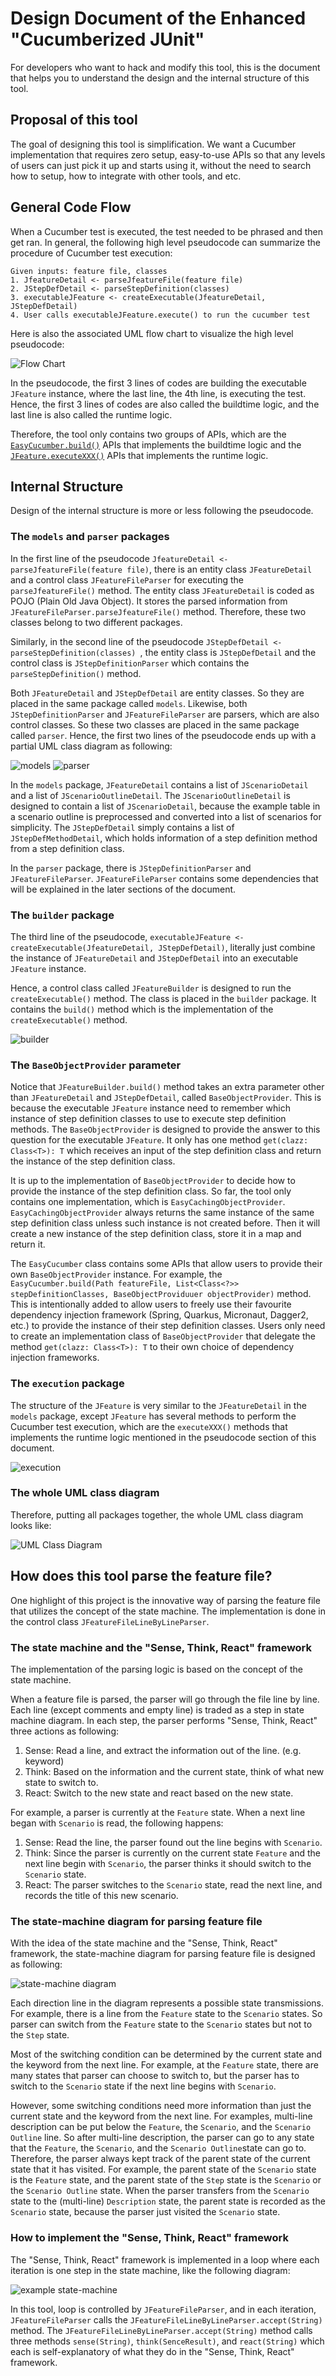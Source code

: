 # Design Document of the Enhanced "Cucumberized JUnit"

For developers who want to hack and modify this tool,
this is the document that helps you to understand the design and the internal structure of this tool.

## Proposal of this tool

The goal of designing this tool is simplification. We want a Cucumber implementation that requires zero setup,
easy-to-use APIs so that any levels of users can just pick it up and starts using it, without the need to search how to
setup, how to integrate with other tools, and etc.

## General Code Flow

When a Cucumber test is executed, the test needed to be phrased and then get ran. In general, the following high level
pseudocode can summarize the procedure of Cucumber test execution:

```
Given inputs: feature file, classes 
1. JfeatureDetail <- parseJfeatureFile(feature file) 
2. JStepDefDetail <- parseStepDefinition(classes) 
3. executableJFeature <- createExecutable(JfeatureDetail, JStepDefDetail)
4. User calls executableJFeature.execute() to run the cucumber test
```

Here is also the associated UML flow chart to visualize the high level pseudocode:

![Flow Chart](images/5903%20diagram-Overall%20Flow.drawio.png)

In the pseudocode, the first 3 lines of codes are building the executable `JFeature` instance, where the last line, the
4th line, is executing the test.
Hence, the first 3 lines of codes are also called the buildtime logic,
and the last line is also called the runtime logic.

Therefore, the tool only contains two groups of APIs, which are
the [`EasyCucumber.build()`](../src/main/java/scs/comp5903/cucumber/EasyCucumber.java) APIs that implements the
buildtime logic and the [`JFeature.executeXXX()`](../src/main/java/scs/comp5903/cucumber/execution/JFeature.java) APIs
that implements the runtime logic.

## Internal Structure

Design of the internal structure is more or less following the pseudocode.

### The `models` and `parser` packages

In the first line of the pseudocode `JfeatureDetail <- parseJfeatureFile(feature file)`,
there is an entity class `JFeatureDetail` and a control class
`JFeatureFileParser` for executing the `parseJfeatureFile()` method.
The entity class `JFeatureDetail` is coded as POJO (Plain Old Java Object).
It stores the parsed information from `JFeatureFileParser.parseJfeatureFile()` method.
Therefore, these two classes belong to two different packages.

Similarly, in the second line of the pseudocode `JStepDefDetail <- parseStepDefinition(classes) `,
the entity class is `JStepDefDetail`
and the control class is `JStepDefinitionParser` which contains the `parseStepDefinition()` method.

Both `JFeatureDetail` and `JStepDefDetail` are entity classes. 
So they are placed in the same package called `models`.
Likewise, both `JStepDefinitionParser` and `JFeatureFileParser` are parsers, which are also control classes. 
So these two classes are placed in the same package called `parser`. 
Hence, the first two lines of the pseudocode ends up with a partial UML class diagram as following:

![models](./images/5903%20diagram-UML%20Class%20Diagram.drawio-models.png)
![parser](./images/5903%20diagram-UML%20Class%20Diagram.drawio-parser.png)

In the `models` package, `JFeatureDetail`
contains a list of `JScenarioDetail` and a list of `JScenarioOutlineDetail`.
The `JScenarioOutlineDetail` is designed to contain a list of `JScenarioDetail`,
because the example table in a scenario outline is
preprocessed and converted into a list of scenarios for simplicity.
The `JStepDefDetail` simply contains a list of `JStepDefMethodDetail`,
which holds information of a step definition method from a step definition class.

In the `parser` package, there is `JStepDefinitionParser` and `JFeatureFileParser`.
`JFeatureFileParser` contains some dependencies that will be explained in the later sections of the document.

### The `builder` package

The third line of the pseudocode, `executableJFeature <- createExecutable(JfeatureDetail, JStepDefDetail)`, 
literally just combine the instance of `JFeatureDetail` and `JStepDefDetail` into an executable `JFeature` instance.

Hence, a control class called `JFeatureBuilder` is designed to run the `createExecutable()` method.
The class is placed in the `builder` package. 
It contains the `build()` method which is the implementation of the `createExecutable()` method.

![builder](./images/5903%20diagram-UML%20Class%20Diagram.drawio-builder.png)

### The `BaseObjectProvider` parameter

Notice that `JFeatureBuilder.build()` method takes an extra parameter other than `JFeatureDetail` and `JStepDefDetail`,
called `BaseObjectProvider`. 
This is because the executable `JFeature` instance need to remember
which instance of step definition classes to use to execute step definition methods.
The `BaseObjectProvider` is designed to provide the answer to this question for the executable `JFeature`.
It only has one method `get(clazz: Class<T>): T` which receives an input of the step definition class and 
return the instance of the step definition class.

It is up to the implementation
of `BaseObjectProvider` to decide how to provide the instance of the step definition class.
So far, the tool only contains one implementation, which is `EasyCachingObjectProvider`.
`EasyCachingObjectProvider` always returns the same instance of the same step definition class
unless such instance is not created before.
Then it will create a new instance of the step definition class, store it in a map and return it.

The `EasyCucumber` class contains some APIs that allow users to provide their own `BaseObjectProvider` instance.
For example,
the `EasyCucumber.build(Path featureFile, List<Class<?>> stepDefinitionClasses, BaseObjectProviduuer objectProvider)` method.
This is intentionally added to allow users to freely use their favourite dependency injection framework
(Spring, Quarkus, Micronaut, Dagger2, etc.) to provide the instance of their step definition classes.
Users only need to create an implementation class of `BaseObjectProvider` that
delegate the method `get(clazz: Class<T>): T` to their own choice of dependency injection frameworks.

### The `execution` package

The structure of the `JFeature` is very similar to the `JFeatureDetail` in the `models` package, except `JFeature` has
several methods to perform the Cucumber test execution,
which are the `executeXXX()` methods that implements the runtime logic mentioned in the pseudocode section of this
document.

![execution](./images/5903%20diagram-UML%20Class%20Diagram.drawio-execution.png)

### The whole UML class diagram

Therefore, putting all packages together, the whole UML class diagram looks like:

![UML Class Diagram](./images/5903%20diagram-UML%20Class%20Diagram.drawio.png)

## How does this tool parse the feature file?

One highlight of this project is the innovative way
of parsing the feature file that utilizes the concept of the state machine.
The implementation is done in the control class `JFeatureFileLineByLineParser`.

### The state machine and the "Sense, Think, React" framework

The implementation of the parsing logic is based on the concept of the state machine.

When a feature file is parsed, the parser will go through the file line by line.
Each line (except comments and empty line) is traded as a step in state machine diagram.
In each step, the parser performs "Sense, Think, React" three actions as following:

1. Sense: Read a line, and extract the information out of the line. (e.g. keyword)
2. Think: Based on the information and the current state, think of what new state to switch to.
3. React: Switch to the new state and react based on the new state.

For example, a parser is currently at the `Feature` state.
When a next line began with `Scenario` is read, the following happens:

1. Sense: Read the line, the parser found out the line begins with `Scenario`.
2. Think: Since the parser is currently on the current state `Feature` and the next line begin with `Scenario`, the
   parser thinks it should switch to the `Scenario` state.
3. React: The parser switches to the `Scenario` state, read the next line, and records the title of this new scenario.

### The state-machine diagram for parsing feature file

With the idea of the state machine and the "Sense, Think, React" framework,
the state-machine diagram for parsing feature file is designed as following:

![state-machine diagram](./images/5903%20diagram-State%20Machine%20Diagram%20for%20feature%20file%20parsing.drawio.png)

Each direction line in the diagram represents a possible state transmissions.
For example, there is a line from the `Feature` state to the `Scenario` states.
So parser can switch from the `Feature` state to the `Scenario` states but not to the `Step` state.

Most of the switching condition can be determined by the current state and the keyword from the next line.
For example, at the `Feature` state, there are many states that parser can choose to switch to,
but the parser has to switch to the `Scenario` state if the next line begins with `Scenario`.

However, some switching conditions need more information than just the current state and the keyword from the next line.
For examples, multi-line description can be put below the `Feature`, the `Scenario`, and the `Scenario Outline` line.
So after multi-line description, the parser can go to any state that the `Feature`,
the `Scenario`, and the `Scenario Outline`state can go to.
Therefore, the parser always kept track of the parent state of the current state that it has visited.
For example, the parent state of the `Scenario` state is the `Feature` state,
and the parent state of the `Step` state is the `Scenario` or the `Scenario Outline` state.
When the parser transfers from the `Scenario` state to the (multi-line) `Description` state, the parent state 
is recorded as the `Scenario` state, because the parser just visited the `Scenario` state.

### How to implement the "Sense, Think, React" framework

The "Sense, Think, React"
framework is implemented in a loop where each iteration is one step in the state machine,
like the following diagram:

![example state-machine](./images/example%20state-machine%20implementation.png)

In this tool, loop is controlled by `JFeatureFileParser`, 
and in each iteration, `JFeatureFileParser` calls the `JFeatureFileLineByLineParser.accept(String)` method.
The `JFeatureFileLineByLineParser.accept(String)` method calls three methods `sense(String)`,
`think(SenceResult)`, and `react(String)` 
which each is self-explanatory of what they do in the "Sense, Think, React" framework.